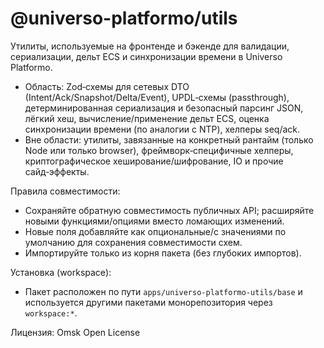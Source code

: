 # @universo-platformo/utils

Утилиты, используемые на фронтенде и бэкенде для валидации, сериализации, дельт ECS и синхронизации времени в Universo Platformo.

-   Область: Zod‑схемы для сетевых DTO (Intent/Ack/Snapshot/Delta/Event), UPDL‑схемы (passthrough), детерминированная сериализация и безопасный парсинг JSON, лёгкий хеш, вычисление/применение дельт ECS, оценка синхронизации времени (по аналогии с NTP), хелперы seq/ack.
-   Вне области: утилиты, завязанные на конкретный рантайм (только Node или только browser), фреймворк‑специфичные хелперы, криптографическое хеширование/шифрование, IO и прочие сайд‑эффекты.

Правила совместимости:

-   Сохраняйте обратную совместимость публичных API; расширяйте новыми функциями/опциями вместо ломающих изменений.
-   Новые поля добавляйте как опциональные/с значениями по умолчанию для сохранения совместимости схем.
-   Импортируйте только из корня пакета (без глубоких импортов).

Установка (workspace):

-   Пакет расположен по пути `apps/universo-platformo-utils/base` и используется другими пакетами монорепозитория через `workspace:*`.

Лицензия: Omsk Open License
